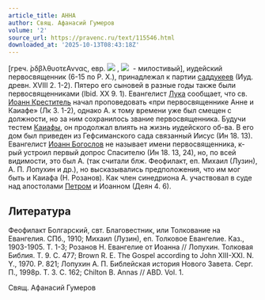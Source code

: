 ```yaml
---
article_title: АННА
author: Свящ. Афанасий Гумеров
volume: '2'
source_url: https://pravenc.ru/text/115546.html
downloaded_at: '2025-10-13T08:43:18Z'
---
```


[греч. ̀ρδβλθυοτεΑννας, евр. ![](https://pravenc.ru/char/2712331/x40nj/image.png) , ![](https://pravenc.ru/char/26062/HAnAn/image.png)  - милостивый], иудейский первосвященник (6-15 по Р. Х.), принадлежал к партии [саддукеев](https://pravenc.ru/text/саддукеи.html) (Иуд. древн. XVIII 2. 1-2). Пятеро его сыновей в разные годы также были первосвященниками (Ibid. XX 9. 1). Евангелист [Лука](https://pravenc.ru/text/Лука.html) сообщает, что св. [Иоанн Креститель](<https://pravenc.ru/text/Иоанн Креститель.html>) начал проповедовать «при первосвященнике Анне и Каиафе» (Лк 3. 1-2), однако А. к тому времени уже был смещен с должности, но за ним сохранилось звание первосвященника. Будучи тестем [Каиафы](https://pravenc.ru/text/Каиафы.html), он продолжал влиять на жизнь иудейского об-ва. В его дом был приведен из Гефсиманского сада связанный Иисус (Ин 18. 13). Евангелист [Иоанн Богослов](<https://pravenc.ru/text/Иоанн Богослов.html>) не называет имени первосвященника, к-рый устроил первый допрос Спасителю (Ин 18. 13, 24), но, по всей видимости, это был А. (так считали блж. Феофилакт, еп. Михаил (Лузин), А. П. Лопухин и др.), но высказывались предположения, что им мог быть и Каиафа (Н. Розанов). Как член синедриона А. участвовал в суде над апостолами [Петром](https://pravenc.ru/text/Петр.html) и Иоанном (Деян 4. 6).

## Литература

Феофилакт Болгарский, свт. Благовестник, или Толкование на Евангелия. СПб., 1910; Михаил (Лузин), еп. Толковое Евангелие. Каз., 1903-1905. Т. 1-3; Розанов Н. Евангелие от Иоанна // Лопухин. Толковая Библия. Т. 9. С. 477; Brown R. E. The Gospel according to John XIII-XXI. N. Y., 1970. P. 821; Лопухин А. П. Библейская история Нового Завета. Серг. П., 1998р. Т. 3. С. 162; Chilton B. Annas // ABD. Vol. 1.

Свящ. Афанасий Гумеров
